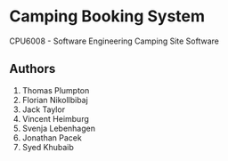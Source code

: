 # Camping Booking System
CPU6008 - Software Engineering Camping Site Software

## Authors
1. Thomas Plumpton
2. Florian Nikollbibaj
3. Jack Taylor
4. Vincent Heimburg
5. Svenja Lebenhagen
6. Jonathan Pacek
7. Syed Khubaib